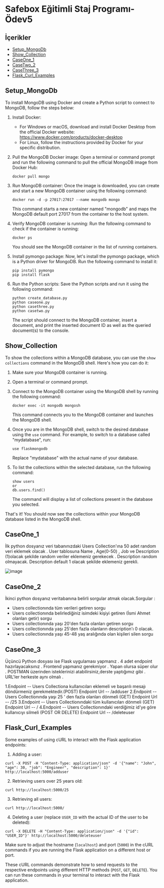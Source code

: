 # Safebox Eğitimli Staj Programı-Ödev5


## İçerikler
 * [Setup_MongoDb](#Setup_MongoDb)
 * [Show_Collection](#Show_Collection)
 * [CaseOne_1](#CaseOne_1)
 * [CaseTwo_2](#CaseTwo_2)
 * [CaseThree_3](#CaseThree_3)
 * [Flask_Curl_Examples](#Flask_Curl_Examples)


## Setup_MongoDb

To install MongoDB using Docker and create a Python script to connect to MongoDB, follow the steps below:

1. Install Docker:
   - For Windows or macOS, download and install Docker Desktop from the official Docker website: https://www.docker.com/products/docker-desktop
   - For Linux, follow the instructions provided by Docker for your specific distribution.

2. Pull the MongoDB Docker image:
   Open a terminal or command prompt and run the following command to pull the official MongoDB image from Docker Hub:

   ```
   docker pull mongo
   ```

3. Run MongoDB container:
   Once the image is downloaded, you can create and start a new MongoDB container using the following command:

   ```
   docker run -d -p 27017:27017 --name mongodb mongo
   ```

   This command starts a new container named "mongodb" and maps the MongoDB default port 27017 from the container to the host system.

4. Verify MongoDB container is running:
   Run the following command to check if the container is running:

   ```
   docker ps
   ```

   You should see the MongoDB container in the list of running containers.

5. Install pymongo package:
   Now, let's install the pymongo package, which is a Python driver for MongoDB. Run the following command to install it:

   ```
   pip install pymongo
   pip install flask
   ```

7. Run the Python scripts:
   Save the Python scripts and run it using the following command:

   ```
   python create_database.py
   python caseone.py
   python casethree.py
   python casetwo.py
   ```

   The script should connect to the MongoDB container, insert a document, and print the inserted document ID as well as the queried document(s) to the console.

## Show_Collection

To show the collections within a MongoDB database, you can use the `show collections` command in the MongoDB shell. Here's how you can do it:

1. Make sure your MongoDB container is running.

2. Open a terminal or command prompt.

3. Connect to the MongoDB container using the MongoDB shell by running the following command:

   ```
   docker exec -it mongodb mongosh
   ```

   This command connects you to the MongoDB container and launches the MongoDB shell.

4. Once you are in the MongoDB shell, switch to the desired database using the `use` command. For example, to switch to a database called "mydatabase", run:

   ```
   use flaskmongodb
   ```

   Replace "mydatabase" with the actual name of your database.

5. To list the collections within the selected database, run the following command:

   ```
   show users
   or
   db.users.find()
   ```

   The command will display a list of collections present in the database you selected.

That's it! You should now see the collections within your MongoDB database listed in the MongoDB shell.
   
## CaseOne_1
   
İlk python dosyanız veri tabanınızdaki Users Collection'ına 50 adet random veri eklemek olacak .  User tablosuna Name , Age(0-50) , Job ve Description (1)olacak şekilde  random veriler eklemeniz gerekecek . Description random olmayacak. Description default 1 olacak şekilde eklemeniz gerekli.

![image](https://github.com/ahmetozyoruk/Safebox-E-itimli-Staj-Program-/assets/64263085/bda76dd9-e369-4319-af3f-f781d2a643bf)

## CaseOne_2

İkinci python dosyanız veritabanına belirli sorgular atmak olacak.Sorgular :

- Users collectionında tüm verileri getiren sorgu
- Users collectionında belirlediğiniz isimdeki kişiyi getiren (İsmi Ahmet olanları getir) sorgu
- Users collectionında yaşı 20'den fazla olanları getiren sorgu
- Users collectionında yaşı 25'den fazla olanların description'ı 0 olacak.
- Users collectionında yaşı 45-48 yaş aralığında olan kişileri silen sorgu
 
## CaseOne_3

Üçüncü Python dosyası ise Flask uygulaması yapmanız . 4 adet endpoint hazırlayacaksınız .  Frontend yapmanız gerekmiyor . Yapan olursa süper olur . POSTMAN üzerinden isteklerinizi atabilirsiniz,derste yaptığımız gibi . URL'ler herkeste aynı olmalı .

1.Endpoint -- Users Collectiona kullanıcıları eklemeli  ve başarılı mesajı döndürmeniz gerekmektedir.(POST)  Endpoint Url -- /adduser
2.Endpoint -- Users Collectionında yaşı 25 ' den fazla olanları dönmeli (GET) Endpoint Url -- /25
3.Endpoint -- Users Collectionındaki tüm kullanıcıları dönmeli (GET)  Endpoint Url --  /
4.Endpoint -- Users Collectionındaki verdiğimiz id'ye göre kullanıcıyı silmeli (POST OR DELETE)  Endpoint Url -- /deleteuser

## Flask_Curl_Examples
   
Some examples of using cURL to interact with the Flask application endpoints:

1. Adding a user:
```
curl -X POST -H "Content-Type: application/json" -d '{"name": "John", "age": 30, "job": "Engineer", "description": 1}' http://localhost:5000/adduser
```

2. Retrieving users over 25 years old:
```
curl http://localhost:5000/25
```

3. Retrieving all users:
```
curl http://localhost:5000/
```

4. Deleting a user (replace `USER_ID` with the actual ID of the user to be deleted):
```
curl -X DELETE -H "Content-Type: application/json" -d '{"id": "USER_ID"}' http://localhost:5000/deleteuser
```

Make sure to adjust the hostname (`localhost`) and port (`5000`) in the cURL commands if you are running the Flask application on a different host or port.

These cURL commands demonstrate how to send requests to the respective endpoints using different HTTP methods (`POST`, `GET`, `DELETE`). You can run these commands in your terminal to interact with the Flask application.
